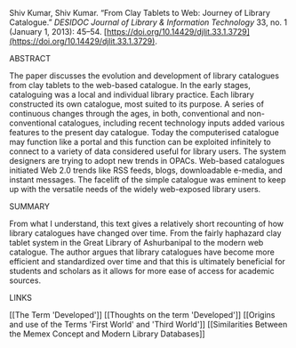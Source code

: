 Shiv Kumar, Shiv Kumar. “From Clay Tablets to Web: Journey of Library Catalogue.” _DESIDOC Journal of Library & Information Technology_ 33, no. 1 (January 1, 2013): 45–54. [https://doi.org/10.14429/djlit.33.1.3729](https://doi.org/10.14429/djlit.33.1.3729).

ABSTRACT

The paper discusses the evolution and development of library catalogues from clay tablets to the web-based catalogue. In the early stages, cataloguing was a local and individual library practice. Each library constructed its own catalogue, most suited to its purpose. A series of continuous changes through the ages, in both, conventional and non-conventional catalogues, including recent technology inputs added various features to the present day catalogue. Today the computerised catalogue may function like a portal and this function can be exploited infinitely to connect to a variety of data considered useful for library users. The system designers are trying to adopt new trends in OPACs. Web-based catalogues initiated Web 2.0 trends like RSS feeds, blogs, downloadable e-media, and instant messages. The facelift of the simple catalogue was eminent to keep up with the versatile needs of the widely web-exposed library users.

SUMMARY

From what I understand, this text gives a relatively short recounting of how library catalogues have changed over time. From the fairly haphazard clay tablet system in the Great Library of Ashurbanipal to the modern web catalogue. The author argues that library catalogues have become more efficient and standardized over time and that this is ultimately beneficial for students and scholars as it allows for more ease of access for academic sources.

LINKS

[[The Term 'Developed']]
[[Thoughts on the term 'Developed']]
[[Origins and use of the Terms 'First World' and 'Third World']]
[[Similarities Between the Memex Concept and Modern Library Databases]]